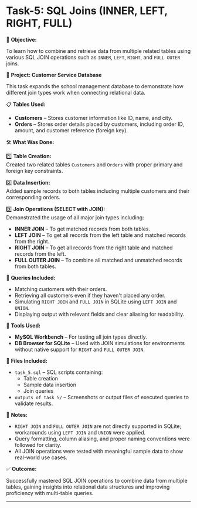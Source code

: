 # Task-5: SQL Joins (INNER, LEFT, RIGHT, FULL)

🎯 **Objective:**

To learn how to combine and retrieve data from multiple related tables using various SQL JOIN operations such as `INNER`, `LEFT`, `RIGHT`, and `FULL OUTER` joins.

🏫 **Project: Customer Service Database**

This task expands the school management database to demonstrate how different join types work when connecting relational data.

📋 **Tables Used:**

- **Customers** – Stores customer information like ID, name, and city.
- **Orders** – Stores order details placed by customers, including order ID, amount, and customer reference (foreign key).

🛠️ **What Was Done:**

1️⃣ **Table Creation:**  
   Created two related tables `Customers` and `Orders` with proper primary and foreign key constraints.

2️⃣ **Data Insertion:**  
   Added sample records to both tables including multiple customers and their corresponding orders.

3️⃣ **Join Operations (SELECT with JOIN):**  
   Demonstrated the usage of all major join types including:

   - **INNER JOIN** – To get matched records from both tables.
   - **LEFT JOIN** – To get all records from the left table and matched records from the right.
   - **RIGHT JOIN** – To get all records from the right table and matched records from the left.
   - **FULL OUTER JOIN** – To combine all matched and unmatched records from both tables.

📌 **Queries Included:**

- Matching customers with their orders.
- Retrieving all customers even if they haven't placed any order.
- Simulating `RIGHT JOIN` and `FULL JOIN` in SQLite using `LEFT JOIN` and `UNION`.
- Displaying output with relevant fields and clear aliasing for readability.

🧰 **Tools Used:**

- **MySQL Workbench** – For testing all join types directly.
- **DB Browser for SQLite** – Used with JOIN simulations for environments without native support for `RIGHT` and `FULL OUTER JOIN`.

📁 **Files Included:**

- `task_5.sql` – SQL scripts containing:
  - Table creation
  - Sample data insertion
  - Join queries
- `outputs of task 5/` – Screenshots or output files of executed queries to validate results.

📌 **Notes:**

- `RIGHT JOIN` and `FULL OUTER JOIN` are not directly supported in SQLite; workarounds using `LEFT JOIN` and `UNION` were applied.
- Query formatting, column aliasing, and proper naming conventions were followed for clarity.
- All JOIN operations were tested with meaningful sample data to show real-world use cases.

✅ **Outcome:**

Successfully mastered SQL JOIN operations to combine data from multiple tables, gaining insights into relational data structures and improving proficiency with multi-table queries.

---

